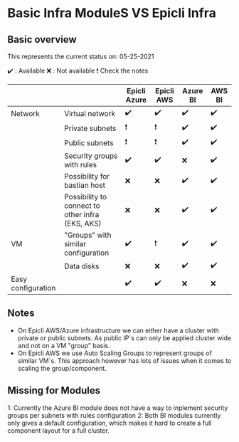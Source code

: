 # Basic Infra ModuleS  VS Epicli Infra

## Basic overview

This represents the current status on: 05-25-2021

:heavy_check_mark: : Available
:x: : Not available
:heavy_exclamation_mark: Check the notes

| | | Epicli Azure | Epicli AWS | Azure BI |  AWS BI |
| - | - | - | - | - | - |
| Network | Virtual network | :heavy_check_mark: | :heavy_check_mark: | :heavy_check_mark: | :heavy_check_mark: |
| | Private subnets | :heavy_exclamation_mark: | :heavy_exclamation_mark: | :heavy_check_mark: | :heavy_check_mark: |
| | Public subnets | :heavy_exclamation_mark: | :heavy_exclamation_mark: | :heavy_check_mark: | :heavy_check_mark: |
| | Security groups with rules | :heavy_check_mark: | :heavy_check_mark: | :x: | :heavy_check_mark: |
| | Possibility for bastian host | :x: | :x: | :heavy_check_mark: | :heavy_check_mark: |
| | Possibility to connect to other infra (EKS, AKS) | :x: | :x: | :heavy_check_mark: | :heavy_check_mark: |
| VM | "Groups" with similar configuration | :heavy_check_mark: | :heavy_exclamation_mark: | :heavy_check_mark: | :heavy_check_mark: |
| | Data disks | :x: | :x: | :heavy_check_mark: | :heavy_check_mark: |
| Easy configuration | | :heavy_check_mark: | :heavy_check_mark: | :x: | :x: |

## Notes

- On Epicli AWS/Azure infrastructure we can either have a cluster with private or public subnets. As public IP`s can only be applied cluster wide and not on a VM "group" basis.
- On Epicli AWS we use Auto Scaling Groups to represent groups of similar VM`s. This approach however has lots of issues when it comes to scaling the group/component.

## Missing for Modules

1: Currently the Azure BI module does not have a way to inplement security groups per subnets with rules configuration
2: Both BI modules currently only gives a default configuration, which makes it hard to create a full component layout for a full cluster.
